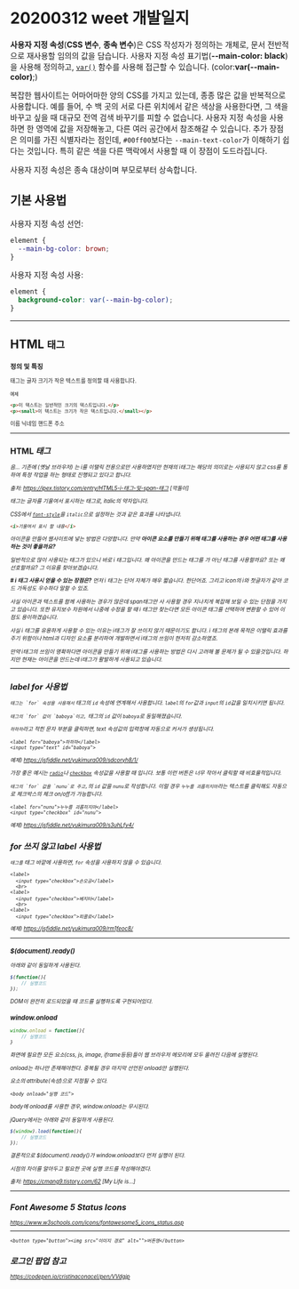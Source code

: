 # 20200312 weet 개발일지

**사용자 지정 속성**(**CSS 변수**, **종속 변수**)은 CSS 작성자가 정의하는 개체로, 문서 전반적으로 재사용할 임의의 값을 담습니다. 사용자 지정 속성 표기법(**--main-color: black**)을 사용해 정의하고, [`var()`](https://developer.mozilla.org/ko/docs/Web/CSS/var) 함수를 사용해 접근할 수 있습니다. (color:**var(--main-color)**;)

복잡한 웹사이트는 어마어마한 양의 CSS를 가지고 있는데, 종종 많은 값을 반복적으로 사용합니다. 예를 들어, 수 백 곳의 서로 다른 위치에서 같은 색상을 사용한다면, 그 색을 바꾸고 싶을 때 대규모 전역 검색 바꾸기를 피할 수 없습니다. 사용자 지정 속성을 사용하면 한 영역에 값을 저장해놓고, 다른 여러 공간에서 참조해갈 수 있습니다. 추가 장점은 의미를 가진 식별자라는 점인데, `#00ff00`보다는 `--main-text-color`가 이해하기 쉽다는 것입니다. 특히 같은 색을 다른 맥락에서 사용할 때 이 장점이 도드라집니다.

사용자 지정 속성은 종속 대상이며 부모로부터 상속합니다.

## 기본 사용법

사용자 지정 속성 선언:

```css
element {
  --main-bg-color: brown;
}
```

사용자 지정 속성 사용:

```css
element {
  background-color: var(--main-bg-color);
}
```

--------

## HTML <small> 태그

**정의 및 특징**

<small> 태그는 글자 크기가 작은 텍스트를 정의할 때 사용합니다.

```html
예제

<p>이 텍스트는 일반적인 크기의 텍스트입니다.</p>
<p><small>이 텍스트는 크기가 작은 텍스트입니다.</small></p>
```

이름 닉네임 핸드폰 주소

--------

## HTML <i> 태그

음... 기존에 (옛날 브라우저) 는 i를 이탤릭 전용으로만 사용하였지만 현재의 i태그는 해당의 의미로는 사용되지 않고 css를 통하여 특정 작업을 하는 형태로 진행되고 있다고 합니다.



출처: https://ipex.tistory.com/entry/HTML5-i-태그-및-span-태그 [깍돌이]

태그는 글자를 기울여서 표시하는 태그로, italic의 약자입니다.

CSS에서 [`font-style`](https://ofcourse.kr/css-course/font-속성#font-style)을 `italic`으로 설정하는 것과 같은 효과를 나타냅니다.

```html
<i>기울여서 표시 할 내용</i>
```

아이콘을 만들어 웹사이트에 넣는 방법은 다양합니다. 만약 **아이콘 요소를 만들기 위해 태그를 사용하는 경우 어떤 태그를 사용하는 것이 좋을까요?**

일반적으로 많이 사용되는 태그가 있으니 바로 i 태그입니다. 왜 아이콘을 만드는 태그를 <span>가 아닌 <i> 태그를 사용할까요? 또는 왜 선호할까요? 그 이유를 찾아보겠습니다.

**# i 태그 사용시 얻을 수 있는 장점은?**
먼저 i 태그는 단어 자체가 매우 짧습니다. 한단어죠. 그리고 icon의 i와 첫글자가 같아 코드 가독성도 우수하다 말할 수 있죠.

사실 아이콘과 텍스트를 함께 사용하는 경우가 많은데 span태그만 사 사용할 경우 지나치게 복잡해 보일 수 있는 단점을 가지고 있습니다. 또한 유지보수 차원에서 나중에 수정을 할 때 i 태그만 찾는다면 모든 아이콘 태그를 선택하여 변환할 수 있어 이 점도 용이하겠습니다.

사실 i 태그를 유용하게 사용할 수 있는 이유는 i태그가 잘 쓰이지 않기 때문이기도 합니다. i 태그의 본래 목적은 이탤릭 효과를 주기 위함이나 html과 디자인 요소를 분리하여 개발하면서 i태그의 쓰임이 현저히 감소하였죠.

만약 i태그의 쓰임이 명확하다면 아이콘을 만들기 위해 i태그를 사용하는 방법은 다시 고려해 볼 문제가 될 수 있을것입니다. 하지만 현재는 아이콘을 만드는데 i태그가 활발하게 사용되고 있습니다.

-------

## label for 사용법

`` 태그는 `for` 속성을 사용해서 `` 태그의 `id` 속성에 연계해서 사용합니다. `label`의 `for`값과 `input`의 `id`값을 일치시키면 됩니다.

`` 태그의 `for` 값이 `baboya`이고, `` 태그의 `id` 값이 `baboya`로 동일해졌습니다.

`하하하`라고 적힌 문자 부분을 클릭하면, text 속성값의 입력창에 자동으로 커서가 생성됩니다.

```
<label for="baboya">하하하</label>
<input type="text" id="baboya">
```

예제) https://jsfiddle.net/yukimura009/sdcoryh8/1/

가장 좋은 예시는 [`radio`](https://dasima.xyz/html-radio-button/)나 [`checkbox`](https://dasima.xyz/html-input-checkbox/) 속성값을 사용할 때 입니다. 보통 이런 버튼은 너무 작아서 클릭할 때 비효율적입니다.

`` 태그의 `for` 값을 `nunu`로 주고, ``의 `id` 값을 `nunu`로 작성합니다. 이럴 경우 `누누를 괴롭히지마`라는 텍스트를 클릭해도 자동으로 체크박스의 체크 on/off가 가능합니다.

```
<label for="nunu">누누를 괴롭히지마</label>
<input type="checkbox" id="nunu">
```

예제) https://jsfiddle.net/yukimura009/s3uhLfv4/

## for 쓰지 않고 label 사용법

`` 태그를 `` 태그 바깥에 사용하면, `for` 속성을 사용하지 않을 수 있습니다.

```
<label>
  <input type="checkbox">손오공</label>
  <br>
<label>
  <input type="checkbox">베지터</label>
  <br>
<label>
  <input type="checkbox">피콜로</label>
```

예제) https://jsfiddle.net/yukimura009/rm1feoc8/

--------

### $(document).ready()

아래와 같이 동일하게 사용된다.

```javascript
$(function(){
    // 실행코드
});
```

DOM이 완전히 로드되었을 때 코드를 실행하도록 구현되어있다.

### window.onload

```javascript
window.onload = function(){
	// 실행코드
}
```

화면에 필요한 모든 요소(css, js, image, iframe등등)들이 웹 브라우저 메모리에 모두 올려진 다음에 실행된다.

onload는 하나만 존재해야한다. 중복될 경우 마지막 선언된 onload만 실행된다.

<body> 요소의 attribute(속성)으로 지정될 수 있다.

```
<body onload="실행 코드">
```

body에 onload를 사용한 경우, window.onload는 무시된다.

jQuery에서는 아래와 같이 동일하게 사용된다.

```javascript
$(window).load(function(){  
    // 실행코드
});
```

결론적으로 $(document).ready()가 window.onload보다 먼저 실행이 된다.

시점의 차이를 알아두고 필요한 곳에 실행 코드를 작성해야겠다.

출처: https://cmang9.tistory.com/62 [My Life is...]

--------------

## Font Awesome 5 Status Icons

https://www.w3schools.com/icons/fontawesome5_icons_status.asp

--------

```
<button type="button"><img src="이미지 경로" alt="">버튼명</button>
```

## 로그인 팝업 참고

https://codepen.io/cristinaconacel/pen/VVdgjp

